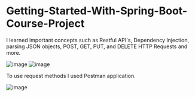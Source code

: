 # Getting-Started-With-Spring-Boot-Course-Project

 I learned important concepts such as Restful API's, Dependency Injection, parsing JSON objects, POST, GET, PUT, and DELETE HTTP Requests and more.
 
![image](https://user-images.githubusercontent.com/55897506/200840992-fcded9d7-7712-459a-8326-2abe833f8544.png)
![image](https://user-images.githubusercontent.com/55897506/200841994-320e7420-7c52-4663-a3da-4c3503527b0d.png)



To use request methods I used Postman application.

![image](https://user-images.githubusercontent.com/55897506/200842182-4ad438d7-b120-4fa9-8b6a-71c631d5ed03.png)


